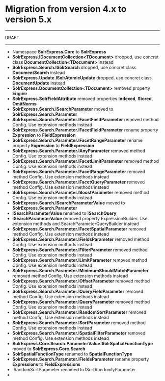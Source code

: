# Migration from version 4.x to version 5.x

---

DRAFT

---

- Namespace **SolrExpress.Core** to **SolrExpress**
- **SolrExpress.IDocumentCollection\<TDocument\>** dropped, use concret class **DocumentCollection\<TDocument\>** instead
- **SolrExpress.Search.ISolrSearch** dropped, use concret class **DocumentSearch** instead
- **SolrExpress.Update.ISolrAtomicUpdate** dropped, use concret class **DocumentUpdate** instead
- **SolrExpress.DocumentCollection\<TDocument\>** removed property **Engine**
- **SolrExpress.SolrFieldAttribute** removed properties **Indexed**, **Stored**, **OmitNorms**
- **SolrExpress.Search.ISearchParameter** moved to **SolrExpress.Search.Parameter**
- **SolrExpress.Search.Parameter.IFacetFieldParameter** removed method Config. Use extension methods instead
- **SolrExpress.Search.Parameter.IFacetFieldParameter** rename property **Expression** to **FieldExpression**
- **SolrExpress.Search.Parameter.IFacetRangeParameter** rename property **Expression** to **FieldExpression**
- **SolrExpress.Search.Parameter.IAnyParameter** removed method Config. Use extension methods instead
- **SolrExpress.Search.Parameter.IFacetLimitParameter** removed method Config. Use extension methods instead
- **SolrExpress.Search.Parameter.IFacetRangeParameter** removed method Config. Use extension methods instead
- **SolrExpress.Search.Parameter.IFacetQueryParameter** removed method Config. Use extension methods instead
- **SolrExpress.Search.Parameter.IBoostParameter** removed method Config. Use extension methods instead
- **SolrExpress.Search.ISearchParameterValue** moved to **SolrExpress.Search.Parameter**
- **ISearchParameterValue** renamed to **ISearchQuery**
- **ISearchParameterValue** removed property ExpressionBuilder. Use extension methods and SearchParameterQueryBuilder instead
- **SolrExpress.Search.Parameter.IFacetSpatialParameter** removed method Config. Use extension methods instead
- **SolrExpress.Search.Parameter.IFieldsParameter** removed method Config. Use extension methods instead
- **SolrExpress.Search.Parameter.IFilterParameter** removed method Config. Use extension methods instead
- **SolrExpress.Search.Parameter.ILimitParameter** removed method Config. Use extension methods instead
- **SolrExpress.Search.Parameter.IMinimumShouldMatchParameter** removed method Config. Use extension methods instead
- **SolrExpress.Search.Parameter.IOffsetParameter** removed method Config. Use extension methods instead
- **SolrExpress.Search.Parameter.IQueryFieldParameter** removed method Config. Use extension methods instead
- **SolrExpress.Search.Parameter.IQueryParameter** removed method Config. Use extension methods instead
- **SolrExpress.Search.Parameter.IRandomSortParameter** removed method Config. Use extension methods instead
- **SolrExpress.Search.Parameter.ISortParameter** removed method Config. Use extension methods instead
- **SolrExpress.Search.Parameter.ISpatialFilterParameter** removed method Config. Use extension methods instead
- **SolrExpress.Core.Search.ParameterValue.SolrSpatialFunctionType** moved to **SolrExpress.Core.Search**
- **SolrSpatialFunctionType** renamed to **SpatialFunctionType**
- **SolrExpress.Search.Parameter.IFieldsParameter** rename property **Expressions** to **FieldExpressions**
- IRandomSortParameter renamed to ISortRandomlyParameter
- 
